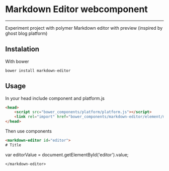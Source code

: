 # Markdown Editor webcomponent
----

Experiment project with polymer
Markdown editor with preview (inspired by ghost blog platform)

## Instalation

With bower

```shell
bower install markdown-editor
```

## Usage 

In your head include component and platform.js
```html
<head>
	<script src="bower_components/platform/platform.js"></script>
	<link rel="import" href="bower_components/markdown-editor/element/markdown-editor.html" />
</head>
```

Then use components
```html
<markdown-editor id="editor">
# Title

```
var editorValue = document.getElementById('editor').value;
```
</markdown-editor>
```